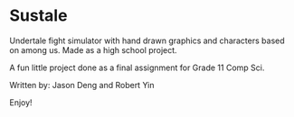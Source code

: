 # Sustale
Undertale fight simulator with hand drawn graphics and characters based on among us. Made as a high school project. 

A fun little project done as a final assignment for Grade 11 Comp Sci.

Written by: Jason Deng and Robert Yin

Enjoy!
